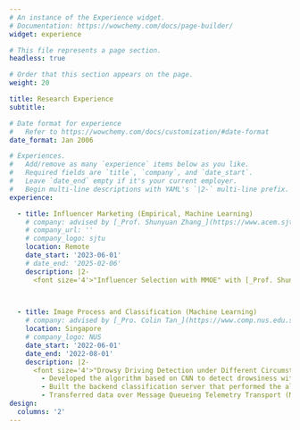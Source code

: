 ```yaml
---
# An instance of the Experience widget.
# Documentation: https://wowchemy.com/docs/page-builder/
widget: experience

# This file represents a page section.
headless: true

# Order that this section appears on the page.
weight: 20

title: Research Experience
subtitle:

# Date format for experience
#   Refer to https://wowchemy.com/docs/customization/#date-format
date_format: Jan 2006

# Experiences.
#   Add/remove as many `experience` items below as you like.
#   Required fields are `title`, `company`, and `date_start`.
#   Leave `date_end` empty if it's your current employer.
#   Begin multi-line descriptions with YAML's `|2-` multi-line prefix.
experience:

  - title: Influencer Marketing (Empirical, Machine Learning)
    # company: advised by [_Prof. Shunyuan Zhang_](https://www.acem.sjtu.edu.cn/en/faculty/zhouzucheng.html) from [Shanghai Jiao Tong University](https://www.acem.sjtu.edu.cn/en/)
    # company_url: ''
    # company_logo: sjtu
    location: Remote
    date_start: '2023-06-01'
    # date_end: '2025-02-06'
    description: |2-
      <font size='4'>"Influencer Selection with MMOE" with [_Prof. Shunyuan Zhang_](https://www.hbs.edu/faculty/Pages/profile.aspx?facId=1175206) from Harvard Business School and [_Prof. Xitong Li_](https://sites.google.com/view/xitong-li/home) from HEC, Paris.</font>
       


  - title: Image Process and Classification (Machine Learning)
    # company: advised by [_Pro. Colin Tan_](https://www.comp.nus.edu.sg/cs/people/ctank/) from [National University of Singapore](https://www.comp.nus.edu.sg/)
    location: Singapore
    # company_logo: NUS
    date_start: '2022-06-01'
    date_end: '2022-08-01'
    description: |2-
      <font size='4'>"Drowsy Driving Detection under Different Circumstances with Convolutional Neural Networks (CNN)" with [_Pro. Colin Tan_](https://www.comp.nus.edu.sg/cs/people/ctank/) from NUS</font>
        - Developed the algorithm based on CNN to detect drowsiness with nearly 95% accuracy under different circumstances such as dark or bright.
        - Built the backend classification server that performed the algorithm to handle the data and communicated data between detectors and actuators.
        - Transferred data over Message Queueing Telemetry Transport (MQTT), RESTful APIs and stored in SQL databases.
design:
  columns: '2'
---
```

